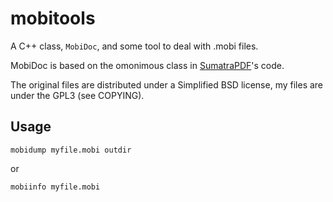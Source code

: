 # mobitools

A C++ class, `MobiDoc`, and some tool to deal with .mobi files.

MobiDoc is based on the omonimous class in [SumatraPDF](http://blog.kowalczyk.info/software/sumatrapdf/free-pdf-reader.html "SumatraPDF")'s code.

The original files are distributed under a Simplified BSD license, my files are under the GPL3 (see COPYING).

## Usage

    mobidump myfile.mobi outdir

or

    mobiinfo myfile.mobi

